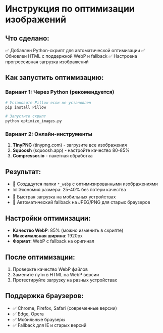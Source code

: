 # Инструкция по оптимизации изображений

## Что сделано:
✅ Добавлен Python-скрипт для автоматической оптимизации
✅ Обновлен HTML с поддержкой WebP и fallback
✅ Настроена прогрессивная загрузка изображений

## Как запустить оптимизацию:

### Вариант 1: Через Python (рекомендуется)
```bash
# Установите Pillow если не установлен
pip install Pillow

# Запустите скрипт
python optimize_images.py
```

### Вариант 2: Онлайн-инструменты
1. **TinyPNG** (tinypng.com) - загрузите все изображения
2. **Squoosh** (squoosh.app) - настройте качество 80-85%
3. **Compressor.io** - пакетная обработка

## Результат:
- 📁 Создадутся папки `*_webp` с оптимизированными изображениями
- 📊 Экономия размера: 25-40% без потери качества
- 🚀 Быстрая загрузка на мобильных устройствах
- 🔄 Автоматический fallback на JPEG/PNG для старых браузеров

## Настройки оптимизации:
- **Качество WebP**: 85% (можно изменить в скрипте)
- **Максимальная ширина**: 1920px
- **Формат**: WebP с fallback на оригинал

## После оптимизации:
1. Проверьте качество WebP файлов
2. Замените пути в HTML на WebP версии
3. Протестируйте загрузку на разных устройствах

## Поддержка браузеров:
- ✅ Chrome, Firefox, Safari (современные версии)
- ✅ Edge, Opera
- ✅ Мобильные браузеры
- ✅ Fallback для IE и старых версий
